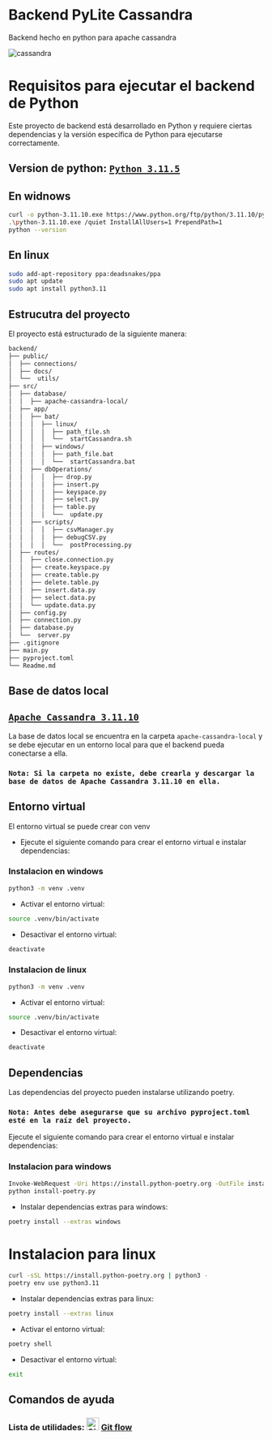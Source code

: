 # Backend PyLite Cassandra
Backend hecho en python para apache cassandra 

![cassandra](https://github.com/VictorArdila/backend-PyLite-Cassandra/assets/89551043/e0b6e198-ee48-4d2a-a965-38903eebfe81)
# Requisitos para ejecutar el backend de Python

Este proyecto de backend está desarrollado en Python y requiere ciertas dependencias y la versión específica de Python para ejecutarse correctamente.

## Version de python: [`Python 3.11.5`](https://www.python.org/downloads/release/python-3115/)

## En widnows

```bash
curl -o python-3.11.10.exe https://www.python.org/ftp/python/3.11.10/python-3.11.10-amd64.exe
.\python-3.11.10.exe /quiet InstallAllUsers=1 PrependPath=1
python --version
```

## En linux

```bash
sudo add-apt-repository ppa:deadsnakes/ppa
sudo apt update
sudo apt install python3.11
```

## Estrucutra del proyecto

El proyecto está estructurado de la siguiente manera:

```bash
backend/
├── public/
│  ├── connections/
│  ├── docs/
│  └──  utils/
├── src/
│  ├── database/
│  │  ├── apache-cassandra-local/
│  ├── app/
│  │  ├── bat/
│  │  │  ├── linux/
│  │  │  │  ├── path_file.sh
│  │  │  │  └──  startCassandra.sh
│  │  │  ├── windows/
│  │  │  │  ├── path_file.bat
│  │  │  │  └──  startCassandra.bat
│  │  ├── dbOperations/
│  │  │  │  ├── drop.py
│  │  │  │  ├── insert.py
│  │  │  │  ├── keyspace.py
│  │  │  │  ├── select.py
│  │  │  │  ├── table.py
│  │  │  │  └──  update.py
│  │  ├── scripts/
│  │  │  │  ├── csvManager.py
│  │  │  │  ├── debugCSV.py
│  │  │  │  └──  postProcessing.py
│  ├── routes/
│  │  ├── close.connection.py
│  │  ├── create.keyspace.py
│  │  ├── create.table.py
│  │  ├── delete.table.py
│  │  ├── insert.data.py
│  │  ├── select.data.py
│  │  └── update.data.py
│  ├── config.py
│  ├── connection.py
│  ├── database.py
│  └──  server.py
├── .gitignore
├── main.py
├── pyproject.toml
└── Readme.md
```
## Base de datos local
## [`Apache Cassandra 3.11.10`](https://archive.apache.org/dist/cassandra/3.11.10/)

La base de datos local se encuentra en la carpeta `apache-cassandra-local` y se debe ejecutar en un entorno local para que el backend pueda conectarse a ella.

### `Nota: Si la carpeta no existe, debe crearla y descargar la base de datos de Apache Cassandra 3.11.10 en ella.` 

## Entorno virtual

El entorno virtual se puede crear con venv
- Ejecute el siguiente comando para crear el entorno virtual e instalar dependencias:

### Instalacion en windows
```bash
python3 -m venv .venv
```
- Activar el entorno virtual:
```bash
source .venv/bin/activate
```

- Desactivar el entorno virtual:
```bash
deactivate
```
### Instalacion de linux
```bash
python3 -m venv .venv
```
- Activar el entorno virtual:
```bash
source .venv/bin/activate
```

- Desactivar el entorno virtual:
```bash
deactivate
```

## Dependencias

Las dependencias del proyecto pueden instalarse utilizando poetry. 

### `Nota: Antes debe asegurarse que su archivo pyproject.toml esté en la raíz del proyecto.`

Ejecute el siguiente comando para crear el entorno virtual e instalar dependencias:

### Instalacion para windows
```bash
Invoke-WebRequest -Uri https://install.python-poetry.org -OutFile install-poetry.py
python install-poetry.py
```
- Instalar dependencias extras para windows:
```bash
poetry install --extras windows
```
# Instalacion para linux
```bash
curl -sSL https://install.python-poetry.org | python3 -
poetry env use python3.11
```
- Instalar dependencias extras para linux:
```bash
poetry install --extras linux
```

- Activar el entorno virtual:
```bash
poetry shell
```

- Desactivar el entorno virtual:
```bash
exit
```

## Comandos de ayuda

### Lista de utilidades: <img src="https://github.com/VictorArdila/VictorArdila/assets/89551043/25d307e3-ef06-41e0-8cb1-a979f4f130ac" alt="GitFlow" width="25" height="25"> [Git flow](https://github.com/VictorArdila/VictorArdila/blob/main/doc/GitFlow.md)
